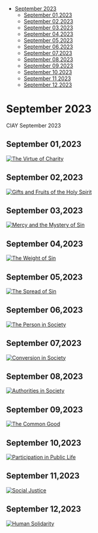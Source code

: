 <!-- toc -->

- [September 2023](#september-2023)
  * [September 01,2023](#september-012023)
  * [September 02,2023](#september-022023)
  * [September 03,2023](#september-032023)
  * [September 04,2023](#september-042023)
  * [September 05,2023](#september-052023)
  * [September 06,2023](#september-062023)
  * [September 07,2023](#september-072023)
  * [September 08,2023](#september-082023)
  * [September 09,2023](#september-092023)
  * [September 10,2023](#september-102023)
  * [September 11,2023](#september-112023)
  * [September 12,2023](#september-122023)

<!-- tocstop -->

# September 2023 #
CIAY September 2023

## September 01,2023 ##

[![The Virtue of Charity](https://raw.githubusercontent.com/linusjf/CIAY/main/September/jpgs/Day244.jpg)](https://youtu.be/Q1Mudp6-0zc "The Virtue of Charity")

## September 02,2023 ##

[![Gifts and Fruits of the Holy Spirit](https://raw.githubusercontent.com/linusjf/CIAY/main/September/jpgs/Day245.jpg)](https://youtu.be/v88TP_B42mg "Gifts and Fruits of the Holy Spirit")

## September 03,2023 ##

[![Mercy and the Mystery of Sin](https://raw.githubusercontent.com/linusjf/CIAY/main/September/jpgs/Day246.jpg)](https://youtu.be/2Mr4na4vOGc "Mercy and the Mystery of Sin")

## September 04,2023 ##

[![The Weight of Sin](https://raw.githubusercontent.com/linusjf/CIAY/main/September/jpgs/Day247.jpg)](https://youtu.be/znPskrw8Zm0 "The Weight of Sin")

## September 05,2023 ##

[![The Spread of Sin](https://raw.githubusercontent.com/linusjf/CIAY/main/September/jpgs/Day248.jpg)](https://youtu.be/VMTeuwyLFkM "The Spread of Sin")

## September 06,2023 ##

[![The Person in Society](https://raw.githubusercontent.com/linusjf/CIAY/main/September/jpgs/Day249.jpg)](https://youtu.be/rgJw5LXbddA "The Person in Society")

## September 07,2023 ##

[![Conversion in Society](https://raw.githubusercontent.com/linusjf/CIAY/main/September/jpgs/Day250.jpg)](https://youtu.be/mOpAqc8qXIw "Conversion in Society")

## September 08,2023 ##

[![Authorities in Society](https://raw.githubusercontent.com/linusjf/CIAY/main/September/jpgs/Day251.jpg)](https://youtu.be/NlhdB7i5jCs "Authorities in Society")

## September 09,2023 ##

[![The Common Good](https://raw.githubusercontent.com/linusjf/CIAY/main/September/jpgs/Day252.jpg)](https://youtu.be/_ynqwfx55og "The Common Good")

## September 10,2023 ##

[![Participation in Public Life](https://raw.githubusercontent.com/linusjf/CIAY/main/September/jpgs/Day253.jpg)](https://youtu.be/d720AfU8C9A "Participation in Public Life")

## September 11,2023 ##

[![Social Justice](https://raw.githubusercontent.com/linusjf/CIAY/main/September/jpgs/Day254.jpg)](https://youtu.be/FDE-6G2OY8o "Social Justice")

## September 12,2023 ##

[![Human Solidarity](https://raw.githubusercontent.com/linusjf/CIAY/main/September/jpgs/Day255.jpg)](https://youtu.be/Q03rdJe5mKA "Human Solidarity")
